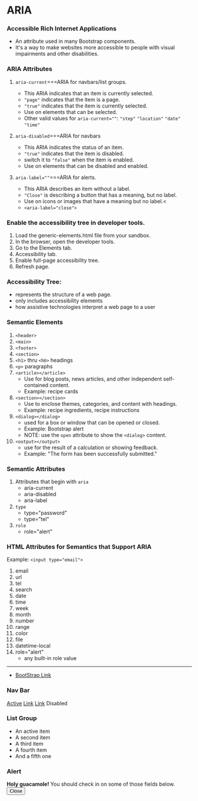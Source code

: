 # ARIA
### Accessible Rich Internet Applications
- An attribute used in many Bootstrap components. 
- It's a way to make websites more accessible to people with visual impairments and other disabilities.

### ARIA Attributes

1. `aria-current`===ARIA for navbars/list groups.
   - This ARIA indicates that an item is currently selected.
   - `"page"` indicates that the item is a page.
   - `"true"` indicates that the item is currently selected.
   - Use on elements that can be selected.
   - Other valid values for `aria-current=""`:
 `"step"` `"location"` `"date"` `"time"`

1. `aria-disabled`===ARIA for navbars
   - This ARIA indicates the status of an item.
   - `"true"` indicates that the item is disabled.
   - switch it to `"false"` when the item is enabled.
   - Use on elements that can be disabled and enabled.

2. `aria-label=""`===ARIA for alerts.
   - This ARIA describes an item without a label.
   - `"Close"` is describing a button that has a meaning, but no label.
   - Use on icons or images that have a meaning but no label.<
   - `<aria-label="close">`

### Enable the accessibility tree in developer tools. 

1. Load the generic-elements.html file from your sandbox.
2. In the browser, open the developer tools.
3. Go to the Elements tab.
4. Accessibility tab.
5. Enable full-page accessibility tree.
6. Refresh page.

### Accessibility Tree:

- represents the structure of a web page.
- only includes accessibility elements
- how assistive technologies interpret a web page to a user

### Semantic Elements
1. `<header>`
2. `<main>`
3. `<footer>`
4. `<section>`
5. `<h1>` thru `<h6>` headings 
6. `<p>` paragraphs
7. `<article></article>`
   - Use for blog posts, news articles, and other independent self-contained content.
   - Example: recipe cards
8. `<section></section>`
    - Use to enclose themes, categories, and content with headings.
    - Example: recipe ingredients, recipe instructions
9. `<dialog></dialog>`
    - used for a box or window that can be opened or closed.
    - Example: Bootstrap alert
    - NOTE: use the `open` attribute to show the `<dialog>` content.
10. `<output></output>`
    - use for the result of a calculation or showing feedback.
    - Example: "The form has been successfully submitted."

### Semantic Attributes

1. Attributes that begin with `aria`
   - aria-current
   - aria-disabled
   - aria-label
2. `type`
   - type="password"
   - type="tel"
3. `role`
   - role="alert"

### HTML Attributes for Semantics that Support ARIA
Example: `<input type="email">`
1. email
2. url
3. tel
4. search
5. date
6. time
7. week
8. month
9. number
10. range
11. color
12. file
13. datetime-local
14. role="alert"
    - any built-in role value


---
  - [BootStrap Link](getbootstrap.com)

 
### Nav Bar

<nav class="nav">
  <a class="nav-link active" aria-current="page" href="#">Active</a>
  <a class="nav-link" href="#">Link</a>
  <a class="nav-link" href="#">Link</a>
  <a class="nav-link disabled" aria-disabled="true">Disabled</a>
</nav>

### List Group

<ul class="list-group">
  <li class="list-group-item active" aria-current="true">An active item</li>
  <li class="list-group-item">A second item</li>
  <li class="list-group-item">A third item</li>
  <li class="list-group-item">A fourth item</li>
  <li class="list-group-item">And a fifth one</li>
</ul>

### Alert

<div class="alert alert-warning alert-dismissible fade show" role="alert">
  <strong>Holy guacamole!</strong> You should check in on some of those fields below.
  <button type="button" class="btn-close" data-bs-dismiss="alert" aria-label="Close">Close</button>
</div>
